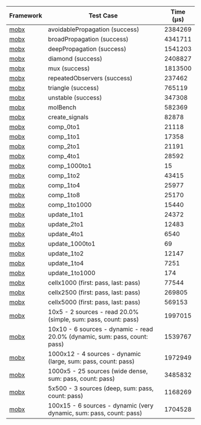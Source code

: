 | Framework | Test Case | Time (μs) |
| --- | --- | --- |
| [mobx](https://github.com/mobxjs/mobx.dart) | avoidablePropagation (success) | 2384269 |
| [mobx](https://github.com/mobxjs/mobx.dart) | broadPropagation (success) | 4341711 |
| [mobx](https://github.com/mobxjs/mobx.dart) | deepPropagation (success) | 1541203 |
| [mobx](https://github.com/mobxjs/mobx.dart) | diamond (success) | 2408827 |
| [mobx](https://github.com/mobxjs/mobx.dart) | mux (success) | 1813500 |
| [mobx](https://github.com/mobxjs/mobx.dart) | repeatedObservers (success) | 237462 |
| [mobx](https://github.com/mobxjs/mobx.dart) | triangle (success) | 765119 |
| [mobx](https://github.com/mobxjs/mobx.dart) | unstable (success) | 347308 |
| [mobx](https://github.com/mobxjs/mobx.dart) | molBench | 582369 |
| [mobx](https://github.com/mobxjs/mobx.dart) | create_signals | 82878 |
| [mobx](https://github.com/mobxjs/mobx.dart) | comp_0to1 | 21118 |
| [mobx](https://github.com/mobxjs/mobx.dart) | comp_1to1 | 17358 |
| [mobx](https://github.com/mobxjs/mobx.dart) | comp_2to1 | 21191 |
| [mobx](https://github.com/mobxjs/mobx.dart) | comp_4to1 | 28592 |
| [mobx](https://github.com/mobxjs/mobx.dart) | comp_1000to1 | 15 |
| [mobx](https://github.com/mobxjs/mobx.dart) | comp_1to2 | 43415 |
| [mobx](https://github.com/mobxjs/mobx.dart) | comp_1to4 | 25977 |
| [mobx](https://github.com/mobxjs/mobx.dart) | comp_1to8 | 25170 |
| [mobx](https://github.com/mobxjs/mobx.dart) | comp_1to1000 | 15440 |
| [mobx](https://github.com/mobxjs/mobx.dart) | update_1to1 | 24372 |
| [mobx](https://github.com/mobxjs/mobx.dart) | update_2to1 | 12483 |
| [mobx](https://github.com/mobxjs/mobx.dart) | update_4to1 | 6540 |
| [mobx](https://github.com/mobxjs/mobx.dart) | update_1000to1 | 69 |
| [mobx](https://github.com/mobxjs/mobx.dart) | update_1to2 | 12147 |
| [mobx](https://github.com/mobxjs/mobx.dart) | update_1to4 | 7251 |
| [mobx](https://github.com/mobxjs/mobx.dart) | update_1to1000 | 174 |
| [mobx](https://github.com/mobxjs/mobx.dart) | cellx1000 (first: pass, last: pass) | 77544 |
| [mobx](https://github.com/mobxjs/mobx.dart) | cellx2500 (first: pass, last: pass) | 269805 |
| [mobx](https://github.com/mobxjs/mobx.dart) | cellx5000 (first: pass, last: pass) | 569153 |
| [mobx](https://github.com/mobxjs/mobx.dart) | 10x5 - 2 sources - read 20.0% (simple, sum: pass, count: pass) | 1997015 |
| [mobx](https://github.com/mobxjs/mobx.dart) | 10x10 - 6 sources - dynamic - read 20.0% (dynamic, sum: pass, count: pass) | 1539767 |
| [mobx](https://github.com/mobxjs/mobx.dart) | 1000x12 - 4 sources - dynamic (large, sum: pass, count: pass) | 1972949 |
| [mobx](https://github.com/mobxjs/mobx.dart) | 1000x5 - 25 sources (wide dense, sum: pass, count: pass) | 3485832 |
| [mobx](https://github.com/mobxjs/mobx.dart) | 5x500 - 3 sources (deep, sum: pass, count: pass) | 1168269 |
| [mobx](https://github.com/mobxjs/mobx.dart) | 100x15 - 6 sources - dynamic (very dynamic, sum: pass, count: pass) | 1704528 |
